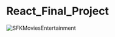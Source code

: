 # React_Final_Project



![SFKMoviesEntertainment](https://user-images.githubusercontent.com/68907259/114944752-7607f900-9e48-11eb-9149-80e7932017c1.png)

